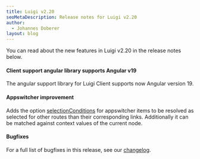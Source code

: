 ```yaml
---
title: Luigi v2.20  
seoMetaDescription: Release notes for Luigi v2.20
author:
  - Johannes Doberer
layout: blog
---
```


You can read about the new features in Luigi v2.20 in the release notes below.

<!-- Excerpt -->


#### Client support angular library supports Angular v19

The angular support library for Luigi Client supports now Angular version 19.

#### Appswitcher improvement

Adds the option [selectionConditions](https://docs.luigi-project.io/docs/navigation-parameters-reference?section=items-2) for appswitcher items to be resolved as selected for other routes than their corresponding links. Additionally it can be matched against context values of the current node.


#### Bugfixes

For a full list of bugfixes in this release, see our [changelog](https://github.com/SAP/luigi/blob/main/CHANGELOG.md).